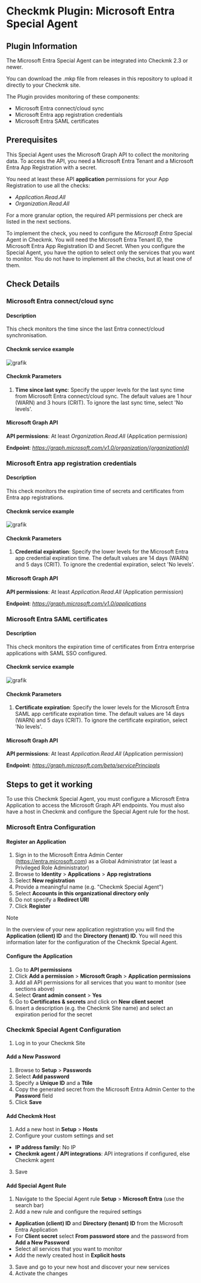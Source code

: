 # Checkmk Plugin: Microsoft Entra Special Agent 

## Plugin Information
The Microsoft Entra Special Agent can be integrated into Checkmk 2.3 or newer.

You can download the .mkp file from releases in this repository to upload it directly to your Checkmk site.

The Plugin provides monitoring of these components:
- Microsoft Entra connect/cloud sync
- Microsoft Entra app registration credentials
- Microsoft Entra SAML certificates

## Prerequisites

This Special Agent uses the Microsoft Graph API to collect the monitoring data.
To access the API, you need a Microsoft Entra Tenant and a Microsoft Entra App Registration with a secret.

You need at least these API **application** permissions for your App Registration to use all the checks:
- *Application.Read.All*
- *Organization.Read.All*

For a more granular option, the required API permissions per check are listed in the next sections.

To implement the check, you need to configure the *Microsoft Entra* Special Agent in Checkmk.
You will need the Microsoft Entra Tenant ID, the Microsoft Entra App Registration ID and Secret.
When you configure the Special Agent, you have the option to select only the services that you want to monitor. You do not have to implement all the checks, but at least one of them.

## Check Details
### Microsoft Entra connect/cloud sync

#### Description

This check monitors the time since the last Entra connect/cloud synchronisation.

#### Checkmk service example

![grafik](https://github.com/user-attachments/assets/4194feb8-abf9-434d-ba53-ea367e9f9c51)

#### Checkmk Parameters

1. **Time since last sync**: Specify the upper levels for the last sync time from Microsoft Entra connect/cloud sync. The default values are 1 hour (WARN) and 3 hours (CRIT). To ignore the last sync time, select 'No levels'.

#### Microsoft Graph API

**API permissions**: At  least *Organization.Read.All* (Application permission)

**Endpoint**: *https://graph.microsoft.com/v1.0/organization/{organizationId}*

### Microsoft Entra app registration credentials

#### Description

This check monitors the expiration time of secrets and certificates from Entra app registrations.

#### Checkmk service example

![grafik](https://github.com/user-attachments/assets/72493199-730c-4dbf-8d4d-d09e8e343ff4)

#### Checkmk Parameters

1. **Credential expiration**: Specify the lower levels for the Microsoft Entra app credential expiration time. The default values are 14 days (WARN) and 5 days (CRIT). To ignore the credential expiration, select 'No levels'.

#### Microsoft Graph API

**API permissions**: At  least *Application.Read.All* (Application permission)

**Endpoint**: *https://graph.microsoft.com/v1.0/applications*

### Microsoft Entra SAML certificates

#### Description

This check monitors the expiration time of certificates from Entra enterprise applications with SAML SSO configured.

#### Checkmk service example

![grafik](https://github.com/user-attachments/assets/86863d2c-009b-465b-915e-3a1a25922892)

#### Checkmk Parameters

1. **Certificate expiration**: Specify the lower levels for the Microsoft Entra SAML app certificate expiration time. The default values are 14 days (WARN) and 5 days (CRIT). To ignore the certificate expiration, select 'No levels'.

#### Microsoft Graph API

**API permissions**: At  least *Application.Read.All* (Application permission)

**Endpoint**: *https://graph.microsoft.com/beta/servicePrincipals*

## Steps to get it working

To use this Checkmk Special Agent, you must configure a Microsoft Entra Application to access the Microsoft Graph API endpoints.
You must also have a host in Checkmk and configure the Special Agent rule for the host.

### Microsoft Entra Configuration
#### Register an Application

1. Sign in to the Microsoft Entra Admin Center (https://entra.microsoft.com) as a Global Administrator (at least a Privileged Role Administrator)
2. Browse to **Identity** > **Applications** > **App registrations**
3. Select **New registration**
4. Provide a meaningful name (e.g. "Checkmk Special Agent")
5. Select **Accounts in this organizational directory only**
6. Do not specify a **Redirect URI**
7. Click **Register**

> [!NOTE]
> In the overview of your new application registration you will find the **Application (client) ID** and the **Directory (tenant) ID**.
> You will need this information later for the configuration of the Checkmk Special Agent.

#### Configure the Application
1. Go to **API permissions**
2. Click **Add a permission** > **Microsoft Graph** > **Application permissions**
3. Add all API permissions for all services that you want to monitor (see sections above)
4. Select **Grant admin consent** > **Yes**
5. Go to **Certificates & secrets** and click on **New client secret**
6. Insert a description (e.g. the Checkmk Site name) and select an expiration period for the secret

### Checkmk Special Agent Configuration

1. Log in to your Checkmk Site
   
#### Add a New Password

1. Browse to **Setup** > **Passwords**
2. Select **Add password**
3. Specify a **Unique ID** and a **Ttile**
4. Copy the generated secret from the Microsoft Entra Admin Center to the **Password** field
5. Click **Save**

#### Add Checkmk Host

1. Add a new host in **Setup** > **Hosts**
2. Configure your custom settings and set
 - **IP address family**: No IP
 - **Checkmk agent / API integrations**: API integrations if configured, else Checkmk agent
3. Save

#### Add Special Agent Rule

1. Navigate to the Special Agent rule **Setup** > **Microsoft Entra** (use the search bar)
2. Add a new rule and configure the required settings
- **Application (client) ID** and **Directory (tenant) ID** from the Microsoft Entra Application
- For **Client secret** select **From password store** and the password from **Add a New Password**
- Select all services that you want to monitor
- Add the newly created host in **Explicit hosts**
3. Save and go to your new host and discover your new services
4. Activate the changes

